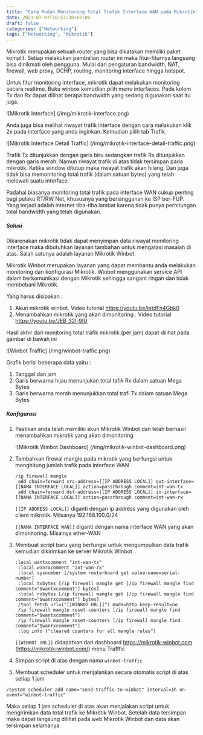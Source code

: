 ```yaml
---
title: "Cara Mudah Monitoring Total Trafik Interface WAN pada Mikrotik"
date: 2021-07-07T10:57:38+07:00
draft: false
categories: ["Networking"]
tags: ["Networking", "Mikrotik"]
---
```


Mikrotik merupakan sebuah router yang bisa dikatakan memiliki paket komplit. Setiap melakukan pembelian router ini maka fitur-fiturnya langsung bisa dinikmati oleh pengguna. Mulai dari pengaturan bandwidth, NAT, firewall, web proxy, DCHP, routing, monitoring interface hingga hotspot.

Untuk fitur monitoring interface, mikrotik dapat melakukan monitoring secara realtime. Buka winbox kemudian pilih menu interfaces. Pada kolom Tx dan Rx dapat dilihat berapa bandwidth yang sedang digunakan saat itu juga.

![Mikrotik Interface] (/img/mikrotik-interface.png)

Anda juga bisa melihat riwayat trafik interface dengan cara melakukan klik 2x pada interface yang anda inginkan. Kemudian pilih tab Trafik.

![Mikrotik Interface Detail Traffic] (/img/mikrotik-interface-detail-traffic.png)

Trafik Tx ditunjukkan dengan garis biru sedangkan trafik Rx ditunjukkan dengan garis merah. Namun riwayat trafik di atas tidak tersimpan pada mikrotik. Ketika window ditutup maka riwayat trafik akan hilang. Dan juga tidak bisa memonitoring total trafik (dalam satuan bytes) yang telah melewati suatu interface.

Padahal biasanya monitoring total trafik pada interface WAN cukup penting bagi pelaku RT/RW Net, khususnya yang berlangganan ke ISP ber-FUP. Yang terjadi adalah internet tiba-tiba lambat karena tidak punya perhitungan total bandwidth yang telah digunakan.

##### Solusi

Dikarenakan mikrotik tidak dapat menyimpan data riwayat monitoring interface maka dibutuhkan layanan tambahan untuk mengatasi masalah di atas. Salah satunya adalah layanan Mikrotik Winbot.

Mikrotik Winbot merupakan layanan yang dapat membantu anda melakukan monitoring dan konfigurasi Mikrotik. Winbot menggunakan service API dalam berkomunikasi dengan Mikrotik sehingga sangant ringan dan tidak membebani Mikrotik.

Yang harus disipakan :

1. Akun mikrotik winbot. Video tutorial https://youtu.be/letdFn4Gbk0
2. Menambahkan mikrotik yang akan dimonitoring . Video tutorial https://youtu.be/JEB_32l-9IU

Hasil akhir dari monitoring total trafik mikrotik (per jam) dapat dilihat pada gambar di bawah ini

![Winbot Traffic] (/img/winbot-traffic.png)

Grafik berisi beberapa data yaitu :

1. Tanggal dan jam
2. Garis berwarna hijau menunjukan total tafik Rx dalam satuan Mega Bytes
3. Garis berwarna merah menunjukkan total trafi Tx dalam satuan Mega Bytes

##### Konfigurasi

1. Pastikan anda telah memiliki akun Mikrotik Winbot dan telah berhasil menambahkan mikrotik yang akan dimonitoring

	![Mikrotik Winbot Dashboard] (/img/mikrotik-winbot-dashboard.png)

2. Tambahkan firewal mangle pada mikrotik yang berfungsi untuk menghitung jumlah trafik pada interface WAN
	<pre><code>/ip firewall mangle
	add chain=forward src-address=[[IP ADDRESS LOCAL]] out-interface=[[NAMA INTERFACE LOCAL]] action=passthrough comment=int-wan-tx
	add chain=forward dst-address=[[IP ADDRESS LOCAL]] in-interface=[[NAMA INTERFACE LOCAL]] action=passthrough comment=int-wan-rx</code></pre>

	`[[IP ADDRESS LOCAL]]` diganti dengan ip address yang digunakan oleh client mikrotik. Milsanya 192.168.100.0/24
	
	`[[NAMA INTERFACE WAN]]` diganti dengan nama interface WAN yang akan dimonitoring. Misalnya ether-WAN
3. Membuat script baru yang berfungsi untuk mengumpulkan data trafik kemudian dikirimkan ke server Mikrotik Winbot
	<pre><code>:local wantxcomment "int-wan-tx"
	:local wanrxcomment "int-wan-rx"
	:local sysnumber [/system routerboard get value-name=serial-number]
	:local txbytes [/ip firewall mangle get [/ip firewall mangle find comment="$wantxcomment"] bytes]
	:local rxbytes [/ip firewall mangle get [/ip firewall mangle find comment="$wanrxcomment"] bytes]
	/tool fetch url=("[[WINBOT URL]]") mode=http keep-result=no
	/ip firewall mangle reset-counters [/ip firewall mangle find comment="$wantxcomment"]
	/ip firewall mangle reset-counters [/ip firewall mangle find comment="$wanrxcomment"]
	:log info ("cleared counters for all mangle rules")</code></pre>

	`[[WINBOT URL]]` didapatkan dari dashboard https://mikrotik-winbot.com (https://mikrotik-winbot.com/) menu Trafffic

4. Simpan script di atas dengan nama `winbot-traffic`

5. Membuat scheduler untuk menjalankan secara otomatis script di atas setiap 1 jam
<pre><code>/system scheduler add name="send-traffic-to-winbot" interval=1h on-event="winbot-traffic"</code></pre>

Maka setiap 1 jam scheduler di atas akan menjalakan script untuk mengirimkan data total trafik ke Mikrotik Winbot. Setelah data tersimpan maka dapat langsung dilihat pada web Mikrotik Winbot dan data akan tersimpan selamanya.

